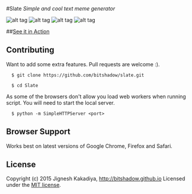 #Slate
*Simple and cool text meme generator*

![alt tag](http://i.imgur.com/Aj0IWPM.gif)  ![alt tag](http://i.imgur.com/XcpDwZG.gif)
![alt tag](http://i.imgur.com/sUAu2Bw.gif)  ![alt tag](http://imgur.com/BqF3fUK.gif)


##[See it in Action](http://bitshadow.github.io/Slate)

## Contributing
Want to add some extra features. Pull requests are welcome :).

```
  $ git clone https://github.com/bitshadow/slate.git

  $ cd Slate
```

As some of the browsers don't allow you load web workers when running script. You will need to start the local server.

```
  $ python -m SimpleHTTPServer <port>
```

Browser Support
---------------

Works best on latest versions of Google Chrome, Firefox and Safari.

License
-------

Copyright (c) 2015 Jignesh Kakadiya, http://bitshadow.github.io
Licensed under the [MIT license](http://opensource.org/licenses/MIT).
